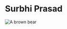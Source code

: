 # Surbhi Prasad


<!DOCTYPE html>
<html>
  <head>
    <title>My First Web Page!</title>
  </head>
  <body>
<img src="https://en.wikipedia.org/wiki/File:Brown_bear.jpg" alt="A brown bear"/>
  </body>
</html>

